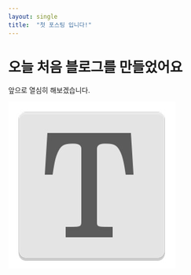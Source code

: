 ```yaml
---
layout: single
title:  "첫 포스팅 입니다!"
---
```

# 오늘 처음 블로그를 만들었어요

앞으로 열심히 해보겠습니다.

![search.pstatic](../images/2022-08-24-first/search.pstatic.jpg)
